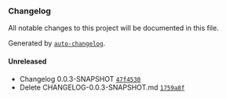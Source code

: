 ### Changelog
All notable changes to this project will be documented in this file.

Generated by [`auto-changelog`](https://github.com/CookPete/auto-changelog).

#### Unreleased
- Changelog 0.0.3-SNAPSHOT [`47f4530`](https://github.com/opmineserver/prueba-ci/commit/47f4530e005bf57b48488e7bb63d0e2de6617bba)
- Delete CHANGELOG-0.0.3-SNAPSHOT.md [`1759a8f`](https://github.com/opmineserver/prueba-ci/commit/1759a8ff56c1437e71c90dab2eaea4ae00be1f11)

